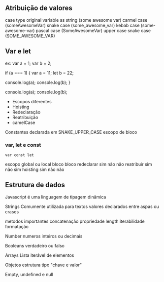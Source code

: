 
## Atribuição de valores

case type
original variable as string (some awesome var)
carmel case (someAwesomeVar)
snake case (some_awesome_var)
kebab case (some-awesome-var)
pascal case (SomeAwesomeVar)
upper case snake case (SOME_AWESOME_VAR)

## Var e let
ex:
var a = 1;
var b = 2;

if (a === 1) {
    var a = 11; 
    let b = 22; 

console.log(a);
console.log(b);
}

console.log(a);
console.log(b);

- Escopos diferentes
- Hoisting
- Redeclaração
- Reatribuição
- camelCase

Constantes 
declarada em SNAKE_UPPER_CASE
escopo de bloco

### var, let e const
    var const let
escopo global ou local bloco bloco
redeclarar sim não não
reatribuir sim não sim
hoisting sim não não

## Estrutura de dados

Javascript é uma linguagem de tipagem dinâmica 

Strings
Comumente utilizada para textos
valores declarados entre aspas ou crases

metodos importantes
concatenação
propriedade length
iterabilidade
formatação


Number
numeros inteiros ou decimais

Booleans
verdadeiro ou falso

Arrays
Lista iterável de elementos

Objetos
estrutura tipo "chave e valor"

Empty, undefined e null
















